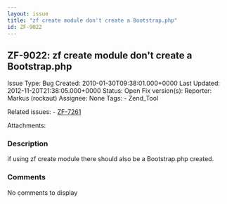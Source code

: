 ```yaml
---
layout: issue
title: "zf create module don't create a Bootstrap.php"
id: ZF-9022
---
```


ZF-9022: zf create module don't create a Bootstrap.php
------------------------------------------------------

 Issue Type: Bug Created: 2010-01-30T09:38:01.000+0000 Last Updated: 2012-11-20T21:38:05.000+0000 Status: Open Fix version(s): 
 Reporter:  Markus (rockaut)  Assignee:  None  Tags: - Zend\_Tool
 
 Related issues: - [ZF-7261](/issues/browse/ZF-7261)
 
 Attachments: 
### Description

if using zf create module there should also be a Bootstrap.php created.

 

 

### Comments

No comments to display